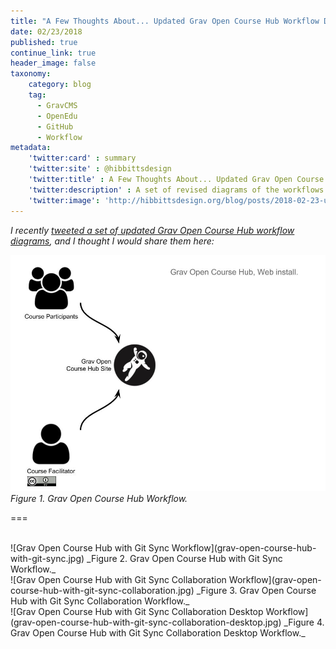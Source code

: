 ```yaml
---
title: "A Few Thoughts About... Updated Grav Open Course Hub Workflow Diagrams"
date: 02/23/2018
published: true
continue_link: true
header_image: false
taxonomy:
    category: blog
    tag:
      - GravCMS
      - OpenEdu
      - GitHub
      - Workflow
metadata:
    'twitter:card' : summary
    'twitter:site' : @hibbittsdesign
    'twitter:title' : A Few Thoughts About... Updated Grav Open Course Hub Workflow Diagrams
    'twitter:description' : A set of revised diagrams of the workflows possible with the Grav CMS Open Course Hub.
    'twitter:image': 'http://hibbittsdesign.org/blog/posts/2018-02-23-updated-grav-open-course-hub-workflow-diagrams/grav-open-course-hub-with-git-sync-collaboration.jpg'
---
```


_I recently [tweeted a set of updated Grav Open Course Hub workflow diagrams](https://twitter.com/hibbittsdesign/status/966732614018121728), and I thought I would share them here:_

![Grav Open Course Hub Workflow](grav-open-course-hub.jpg)  
_Figure 1. Grav Open Course Hub Workflow._  

===

<br>
![Grav Open Course Hub with Git Sync Workflow](grav-open-course-hub-with-git-sync.jpg)  
_Figure 2. Grav Open Course Hub with Git Sync Workflow._  

<br>
![Grav Open Course Hub with Git Sync Collaboration Workflow](grav-open-course-hub-with-git-sync-collaboration.jpg)  
_Figure 3. Grav Open Course Hub with Git Sync Collaboration Workflow._  

<br>
![Grav Open Course Hub with Git Sync Collaboration Desktop Workflow](grav-open-course-hub-with-git-sync-collaboration-desktop.jpg)  
_Figure 4. Grav Open Course Hub with Git Sync Collaboration Desktop Workflow._  
